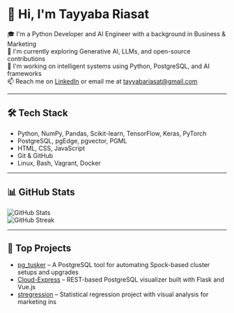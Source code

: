 # 👋 Hi, I'm Tayyaba Riasat

🎓 I'm a Python Developer and AI Engineer with a background in Business & Marketing  
🌱 I'm currently exploring Generative AI, LLMs, and open-source contributions  
🚀 I'm working on intelligent systems using Python, PostgreSQL, and AI frameworks  
📫 Reach me on [LinkedIn](https://www.linkedin.com/in/tayyabariasat/) or email me at tayyabariasat@gmail.com

---

## 🛠️ Tech Stack
- Python, NumPy, Pandas, Scikit-learn, TensorFlow, Keras, PyTorch  
- PostgreSQL, pgEdge, pgvector, PGML  
- HTML, CSS, JavaScript  
- Git & GitHub  
- Linux, Bash, Vagrant, Docker  

---

## 📊 GitHub Stats

![GitHub Stats](https://github-readme-stats.vercel.app/api?username=tayyabariasat&show_icons=true&theme=radical)  
![GitHub Streak](https://github-readme-streak-stats.herokuapp.com/?user=tayyabariasat&theme=radical)

---

## 🌟 Top Projects
- [pg_tusker](https://github.com/pgElephant/pg_tusker) – A PostgreSQL tool for automating Spock-based cluster setups and upgrades  
- [Cloud-Express](https://github.com/AGEDB-INC/Cloud-Express) – REST-based PostgreSQL visualizer built with Flask and Vue.js  
- [stregression](https://github.com/tayyabariasat/stregression) – Statistical regression project with visual analysis for marketing ins

